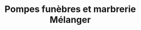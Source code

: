 ---
title: "Pompes funèbres et marbrerie Mélanger"
url: /sille-le-guillaume/pompes-funebres-et-marbrerie-melanger/
shop: directeurs de funérailles
---